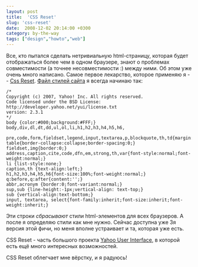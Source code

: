```yaml
---
layout: post
title:  'CSS Reset'
slug: 'css-reset'
date:  2008-12-02 20:14:00 +0300
category: by-the-way
tags: ["design","howto","web"]
---
```


Все, кто пытался сделать нетривиальную html-страницу, которая будет отображаться более чем в одном браузере, знают о проблемах совместимости (а точнее несовместимости :) между ними. Об этом уже очень много написано. Самое первое лекарство, которое применяю я -- [Css Reset](http://developer.yahoo.com/yui/3/cssreset/). [Файл стилей сайта](http://media.rukeba.com/rukeba_com/blog/blog.css) я всегда начинаю так:

    /*
    Copyright (c) 2007, Yahoo! Inc. All rights reserved.
    Code licensed under the BSD License:
    http://developer.yahoo.net/yui/license.txt
    version: 2.3.1
    */
    body {color:#000;background:#FFF;}
    body,div,dl,dt,dd,ul,ol,li,h1,h2,h3,h4,h5,h6,
        pre,code,form,fieldset,legend,input,textarea,p,blockquote,th,td{margin:0;padding:0;}
    table{border-collapse:collapse;border-spacing:0;}
    fieldset,img{border:0;}
    address,caption,cite,code,dfn,em,strong,th,var{font-style:normal;font-weight:normal;}
    li {list-style:none;}
    caption,th {text-align:left;}
    h1,h2,h3,h4,h5,h6{font-size:100%;font-weight:normal;}
    q:before,q:after{content:'';}
    abbr,acronym {border:0;font-variant:normal;}
    sup,sub {line-height:-1px;vertical-align: text-top;}
    sub {vertical-align:text-bottom;}
    input, textarea, select{font-family:inherit;font-size:inherit;font-weight:inherit;}

Эти строки *сбрасывают* стили html-элементов для всех браузеров. А после я определяю стили как мне нужно. Сейчас доступна уже 3я версия этой фичи, но меня вполне устраивает и та, которая уже есть.

CSS Reset - часть большого проекта [Yahoo User Interface](http://developer.yahoo.com/yui/), в которой есть ещё много интересных возможностей. 

CSS Reset облегчает мне вёрстку, и я радуюсь!

